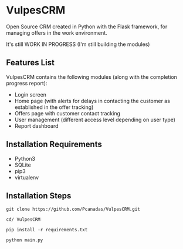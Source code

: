 # VulpesCRM

Open Source CRM created in Python with the Flask framework, for managing offers in the work environment.

It's still WORK IN PROGRESS (I'm still building the modules)

## Features List

VulpesCRM contains the following modules (along with the completion progress report):
  - Login screen
  - Home page (with alerts for delays in contacting the customer as established in the offer tracking)
  - Offers page with customer contact tracking
  - User management (different access level depending on user type)
  - Report dashboard


## Installation Requirements

  - Python3
  - SQLite
  - pip3
  - virtualenv

## Installation Steps


  `git clone https://github.com/Pcanadas/VulpesCRM.git`

  `cd/ VulpesCRM`

  `pip install -r requirements.txt`

  `python main.py`

  

